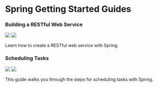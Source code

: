 Spring Getting Started Guides
===

### Building a RESTful Web Service

[![](https://img.shields.io/static/v1?label=doc&message=Building%20a%20RESTful%20Web%20Service&color=green)](https://spring.io/guides/gs/rest-service/) 
[![](https://img.shields.io/static/v1?label=note&message=rest-service&color=blue)](rest-service) 

Learn how to create a RESTful web service with Spring.

### Scheduling Tasks

[![](https://img.shields.io/static/v1?label=doc&message=Scheduling%20Tasks&color=green)](https://spring.io/guides/gs/rest-service/) 
[![](https://img.shields.io/static/v1?label=note&message=(still%20in)rest-service&color=blue)](rest-service) 

This guide walks you through the steps for scheduling tasks with Spring.